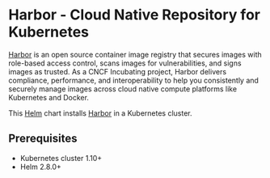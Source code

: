 # Harbor - Cloud Native Repository for Kubernetes

[Harbor](https://github.com/goharbor/harbor) is an open source container image registry that secures images with role-based access control, scans images for vulnerabilities, and signs images as trusted. As a CNCF Incubating project, Harbor delivers compliance, performance, and interoperability to help you consistently and securely manage images across cloud native compute platforms like Kubernetes and Docker.

This [Helm](https://github.com/kubernetes/helm) chart installs [Harbor](https://github.com/goharbor/harbor) in a Kubernetes cluster.

## Prerequisites

- Kubernetes cluster 1.10+
- Helm 2.8.0+
